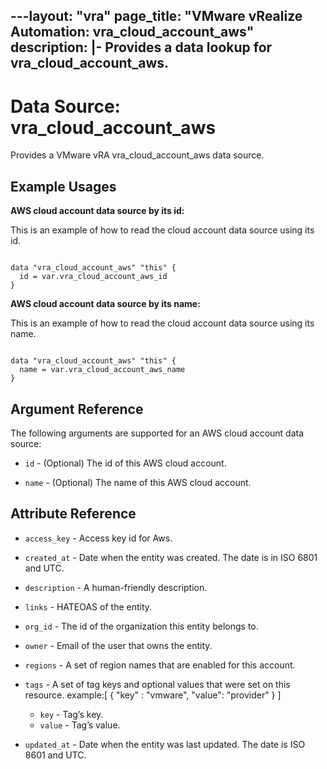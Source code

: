 ---layout: "vra"
page_title: "VMware vRealize Automation: vra_cloud_account_aws"
description: |-
  Provides a data lookup for vra_cloud_account_aws.
---

# Data Source: vra\_cloud\_account\_aws

Provides a VMware vRA vra_cloud_account_aws data source.

## Example Usages

**AWS cloud account data source by its id:**

This is an example of how to read the cloud account data source using its id.

```hcl

data "vra_cloud_account_aws" "this" {
  id = var.vra_cloud_account_aws_id
}

```

**AWS cloud account data source by its name:**

This is an example of how to read the cloud account data source using its name.

```hcl

data "vra_cloud_account_aws" "this" {
  name = var.vra_cloud_account_aws_name
}

```



## Argument Reference

The following arguments are supported for an AWS cloud account data source:

* `id` - (Optional) The id of this AWS cloud account.

* `name` - (Optional) The name of this AWS cloud account.

## Attribute Reference

* `access_key` - Access key id for Aws.

* `created_at` - Date when the entity was created. The date is in ISO 6801 and UTC.

* `description` - A human-friendly description.

* `links` - HATEOAS of the entity.

* `org_id` - The id of the organization this entity belongs to.

* `owner` - Email of the user that owns the entity.

* `regions` - A set of region names that are enabled for this account.

* `tags` - A set of tag keys and optional values that were set on this resource.
example:[ { "key" : "vmware", "value": "provider" } ]
  * `key` - Tag’s key.
  * `value` - Tag’s value.
  
* `updated_at` - Date when the entity was last updated. The date is ISO 8601 and UTC.

